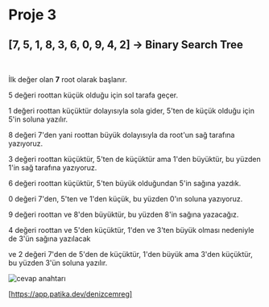 # Proje 3

## [7, 5, 1, 8, 3, 6, 0, 9, 4, 2]  -> Binary Search Tree 

<br>

İlk değer olan **7** root olarak başlanır.

5 değeri roottan küçük olduğu için sol tarafa geçer.

1 değeri roottan küçüktür dolayısıyla sola  gider, 5'ten de küçük olduğu için 5'in soluna yazılır.

8 değeri 7'den yani roottan büyük dolayısıyla da root'un sağ tarafına yazıyoruz.

3 değeri roottan küçüktür, 5'ten de küçüktür ama 1'den büyüktür, bu yüzden 1'in sağ tarafına yazıyoruz.

6 değeri roottan küçüktür, 5'ten büyük olduğundan 5'in sağına yazdık.

0 değeri 7'den, 5'ten ve 1'den küçük, bu yüzden 0'ın soluna yazıyoruz.

9 değeri roottan ve 8'den büyüktür, bu yüzden 8'in sağına yazacağız.

4 değeri roottan ve 5'den küçüktür, 1'den ve 3'ten büyük olması nedeniyle de 3'ün sağına yazılacak

ve 2 değeri 7'den de 5'den de küçüktür, 1'den büyük ama 3'den küçüktür, bu yüzden 3'ün soluna yazılır.


![cevap anahtarı](https://i.ibb.co/VWT1Z4N/IMG-9776.jpg)


[https://app.patika.dev/denizcemreg]
